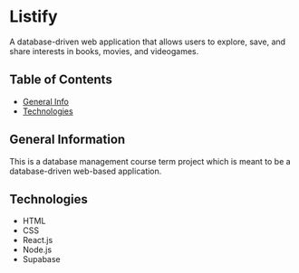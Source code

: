 # Listify

A database-driven web application that allows users to explore, save, and share interests in books, movies, and videogames.

## Table of Contents

- [General Info](#General-Information)
- [Technologies](#Technologies)

## General Information

This is a database management course term project which is meant to be a database-driven web-based application.

## Technologies

- HTML
- CSS
- React.js
- Node.js
- Supabase
